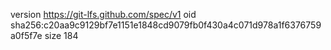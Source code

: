 version https://git-lfs.github.com/spec/v1
oid sha256:c20aa9c9129bf7e1151e1848cd9079fb0f430a4c071d978a1f6376759a0f5f7e
size 184
